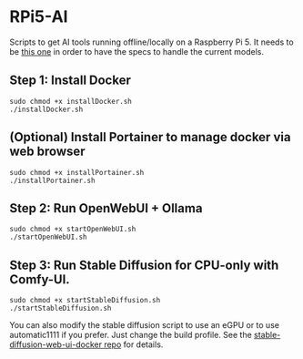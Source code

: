 # RPi5-AI
Scripts to get AI tools running offline/locally on a Raspberry Pi 5. It needs to be [this one](https://amzn.to/41SdJiZ) in order to have the specs to handle the current models.

## Step 1: Install Docker
```
sudo chmod +x installDocker.sh
./installDocker.sh
```

## (Optional) Install Portainer to manage docker via web browser
```
sudo chmod +x installPortainer.sh
./installPortainer.sh
```

## Step 2: Run OpenWebUI + Ollama
```
sudo chmod +x startOpenWebUI.sh
./startOpenWebUI.sh
```

## Step 3: Run Stable Diffusion for CPU-only with Comfy-UI. 
```
sudo chmod +x startStableDiffusion.sh
./startStableDiffusion.sh
```

You can also modify the stable diffusion script to use an eGPU or to use automatic1111 if you prefer. Just change the build profile. See the [stable-diffusion-web-ui-docker repo](https://github.com/AbdBarho/stable-diffusion-webui-docker/wiki/Setup) for details.
